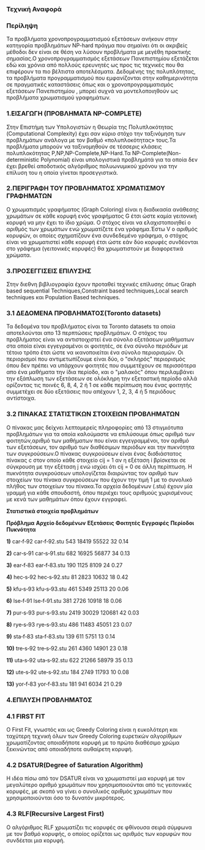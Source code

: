 ### Τεχνική Αναφορά

### Περίληψη 

Τα προβλήματα χρονοπρογραμματισμού εξετάσεων ανήκουν στην κατηγορία προβλημάτων NP-hard πράγμα που σημαίνει ότι οι ακριβείς μέθοδοι δεν είναι σε θέση να λύσουν προβλήματα με μεγέθη πρακτικής σημασίας.Ο χρονοπρογραμματισμός εξετάσεων Πανεπιστημίου εξετάζεται εδώ και χρόνια από πολλούς ερευνητές ως προς τις τεχνικές που θα επιφέρουν τα πιο βέλτιστα αποτελέσματα.  Δεδομένης της πολυπλότητας, τα προβλήματα προγραμματισμού που εμφανίζονται στην καθημερινότητα σε πραγματικές καταστάσεις όπως και ο χρονοπρογραμματισμός εξετάσεων Πανεπιστημίου , μπορεί συχνά να μοντελοποιηθούν ως προβλήματα χρωματισμού γραφημάτων. 

### 1.ΕΙΣΑΓΩΓΗ (ΠΡΟΒΛΗΜΑΤΑ NP-COMPLETE)

Στην Επιστήμη των Υπολογιστών η Θεωρία της Πολυπλοκότητας (Computational Complexity) έχει σαν κύριο στόχο την ταξινόμηση των προβλημάτων ανάλογα με τον βαθμό «πολυπλοκότητας» τους.Τα προβλήματα μπορούν να ταξινομηθούν  σε τέσσερις κλάσεις πολυπλοκότητας P,NP,NP-Complete,NP-Hard.Τα NP-Complete(Non-deterministic Polynomial) είναι υπολογιστικά προβλημάτά για τα οποία δεν έχει βρεθεί αποδοτικός αλγόριθμος πολυωνυμικού χρόνου για την  επίλυση του η οποία γίνεται προσεγγιστικά.

### 2.ΠΕΡΙΓΡΑΦΗ ΤΟΥ ΠΡΟΒΛΗΜΑΤΟΣ ΧΡΩΜΑΤΙΣΜΟΥ ΓΡΑΦΗΜΑΤΩΝ

Ο χρωματισμός γραφήματος (Graph Coloring) είναι η διαδικασία ανάθεσης χρωμάτων σε κάθε κορυφή ενός γραφήματος G έτσι ώστε καμία γειτονική κορυφή να μην έχει το ίδιο χρώμα. Ο στόχος είναι να ελαχιστοποιηθεί ο αριθμός των χρωμάτων ενώ χρωματίζετε ένα γράφημα.Έστω V ο αριθμός κορυφών, οι οποίες σχηματίζουν ένα συνδεδεμένο γράφημα, ο στόχος είναι να χρωματιστεί κάθε κορυφή έτσι ώστε εάν δύο κορυφές συνδέονται στο γράφημα (γειτονικές κορυφές) θα χρωματιστούν με διαφορετικά χρώματα.  

### 3.ΠΡΟΣΕΓΓΙΣΕΙΣ ΕΠΙΛΥΣΗΣ

Στην διεθνη βιβλιογραφία έχουν προταθεί τεχνικές επίλυσης όπως Graph based sequential Techniques,Constraint based techniques,Local search techniques και Population Based techniques.

### 3.1 ΔΕΔΟΜΕΝΑ ΠΡΟΒΛΗΜΑΤΟΣ(Toronto datasets)

Τα δεδομένα του προβλήματος είναι τα Toronto datasets τα οποία αποτελούνται απο 13 περπτώσεις προβλημάτων. Ο στόχος του προβλήματος είναι να αντιστοιχιστεί ένα σύνολο εξετάσεων μαθήματων στα οποία είναι εγγεγραμένοι οι φοιτητές, σε ένα σύνολο περιόδων με τέτοιο τρόπο έτσι ώστε να ικανοποιείται ένα σύνολο περιορισμών. Οι περιορισμοί που αντιμετωπίζουμε είναι δύο, ο "σκληρός" περιορισμός όπου δεν πρέπει να υπάρχουν φοιτητές που συμμετέχουν σε περισσότερα απο ένα μαθήματα την ίδια περίοδο, και ο "μαλακός" όπου περιλαμβάνει την εξάπλωση των εξετάσεων σε ολόκληρη την εξεταστική περίοδο αλλά ορίζοντας τις ποινές 6, 8, 4, 2 ή 1 σε κάθε περίπτωση που ένας φοιτητής συμμετέχει σε δύο εξετάσεις που απέχουν 1, 2, 3, 4 ή 5 περιόδους αντίστοιχα. 

### 3.2 ΠΙΝΑΚΑΣ ΣΤΑΤΙΣΤΙΚΩΝ ΣΤΟΙΧΕΙΩΝ ΠΡΟΒΛΗΜΑΤΩΝ

Ο πίνακας μας δείχνει λεπτομερείς πληροφορίες από 13 στιγμιότυπα προβλημάτων για τα οποία καλούμαστε να επιλύσουμε όπως αριθμό των φοιτητών,αριθμό των μαθήματων που είναι εγγεγραμμένοι, τον αριθμό των εξετάσεων, τον αριθμό των διαθέσιμων περιόδων και την πυκνότητα των συγκρούσεων.Ο πίνακας συγκρούσεων είναι ένας δισδιάστατος πίνακας c στον οποίο κάθε στοιχείο cij = 1 αν η εξέταση i βρίσκεται σε σύγκρουση με την εξέταση j ενώ ισχύει ότι cij = 0 σε άλλη περίπτωση. Η πυκνότητα συγκρούσεων υπολογίζεται διαιρώντας τον αριθμό των στοιχείων του πίνακα συγκρούσεων που έχουν την τιμή 1 με το συνολικό πλήθος των στοιχείων του πίνακα.Τα αρχεία δεδομένων (.stu) έχουν μία γραμμή για κάθε σπουδαστή, όπου περιέχει τους αριθμούς χωρισμένους με κενά των μαθημάτων όπου έχουν εγγραφεί.

**Στατιστικά στοιχεία προβλημάτων**

 **Πρόβλημα** **Αρχείο δεδομένων** **Εξετάσεις** **Φοιτητές** **Εγγραφές** **Περίοδοι** **Πυκνότητα**
 
              
**1)** car‐f‐92      car‐f‐92.stu           543           18419        55522         32          0.14   

**2)** car‐s‐91      car‐s‐91.stu           682           16925        56877         34          0.13

**3)** ear‐f‐83      ear‐f‐83.stu           190            1125         8109         24          0.27

**4)** hec‐s‐92      hec‐s‐92.stu            81            2823        10632         18          0.42

**5)** kfu‐s‐93      kfu‐s‐93.stu           461            5349        25113         20          0.06

**6)** lse‐f‐91      lse‐f‐91.stu           381            2726        10918         18          0.06

**7)** pur‐s‐93      pur‐s‐93.stu          2419           30029        120681        42          0.03

**8)** rye‐s‐93      rye‐s‐93.stu           486           11483         45051        23          0.07

**9)** sta‐f‐83      sta‐f‐83.stu           139             611          5751        13          0.14

**10)** tre‐s‐92     tre‐s‐92.stu           261            4360         14901        23          0.18

**11)** uta‐s‐92     uta‐s‐92.stu           622           21266         58979        35          0.13

**12)** ute‐s‐92     ute‐s‐92.stu           184            2749         11793        10          0.08

**13)** yor‐f‐83     yor‐f‐83.stu           181             941          6034        21          0.29

### 4.ΕΠΙΛΥΣΗ ΠΡΟΒΛΗΜΑΤΟΣ 

### 4.1 FIRST FIT 

Ο First Fit, γνωστός και ως Greedy Coloring είναι η ευκολότερη και ταχύτερη τεχνική όλων των Greedy Coloring ευρετικών αλγορίθμων χρωματίζοντας οποιαδήποτε κορυφή με το πρώτο διαθέσιμο χρώμα ξεκινώντας από οποιαδήποτε αυθαίρετη κορυφή.

### 4.2 DSATUR(Degree of Saturation Algorithm)

Η ιδέα πίσω από τον DSATUR είναι να χρωματιστεί μια κορυφή με τον μεγαλύτερο αριθμό χρωμάτων που χρησιμοποιούνται από τις γειτονικές κορυφές, με σκοπό να γίνει ο συνολικός αριθμός χρωμάτων που χρησιμοποιούνται όσο το δυνατόν μικρότερος.

### 4.3 RLF(Recursive Largest First)

Ο αλγόριθμος RLF χρωματίζει τις κορυφές σε φθίνουσα σειρά σύμφωνα με τον βαθμό κορυφής, ο οποίος ορίζεται ως αριθμός των κορυφών που συνδέεται μια κορυφή.
